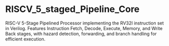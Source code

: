 # RISCV_5_staged_Pipeline_Core
RISC-V 5-Stage Pipelined Processor implementing the RV32I instruction set in Verilog. Features Instruction Fetch, Decode, Execute, Memory, and Write Back stages, with hazard detection, forwarding, and branch handling for efficient execution.

